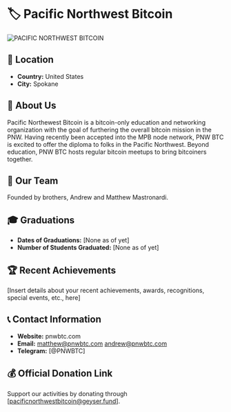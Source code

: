 # 🏷️ Pacific Northwest Bitcoin
![PACIFIC NORTHWEST BITCOIN](https://github.com/MyFirstBitcoin/Light-Node-Directory/assets/168684343/c3f6bdb6-ca29-44ba-97ab-8d82bb6f0830)

## 📍 Location
- **Country:** United States
- **City:** Spokane

## 📖 About Us
Pacific Northewest Bitcoin is a bitcoin-only education and networking organization with the goal of furthering the overall bitcoin mission in the PNW. Having recently been accepted into the MPB node network, PNW BTC is excited to offer the diploma to folks in the Pacific Northwest. Beyond education, PNW BTC hosts regular bitcoin meetups to bring bitcoiners together.

## 👥 Our Team
Founded by brothers, Andrew and Matthew Mastronardi. 

## 🎓 Graduations
- **Dates of Graduations:** [None as of yet]
- **Number of Students Graduated:** [None as of yet]

## 🏆 Recent Achievements
[Insert details about your recent achievements, awards, recognitions, special events, etc., here]

## 📞 Contact Information
- **Website:** pnwbtc.com
- **Email:** matthew@pnwbtc.com  andrew@pnwbtc.com
- **Telegram:** [@PNWBTC]

## 💰 Official Donation Link
Support our activities by donating through [pacificnorthwestbitcoin@geyser.fund].
